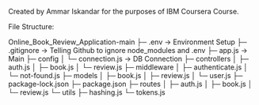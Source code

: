 
Created by Ammar Iskandar for the purposes of IBM Coursera Course. 

File Structure:

Online_Book_Review_Application-main
├─ .env -> Environment Setup
├─ .gitignore -> Telling Github to ignore node_modules and .env
├─ app.js -> Main
├─ config
│  └─ connection.js -> DB Connection
├─ controllers
│  ├─ auth.js
│  ├─ book.js
│  └─ review.js
├─ middleware
│  ├─ authenticate.js
│  └─ not-found.js
├─ models
│  ├─ book.js
│  ├─ review.js
│  └─ user.js
├─ package-lock.json
├─ package.json
├─ routes
│  ├─ auth.js
│  ├─ book.js
│  └─ review.js
└─ utils
   ├─ hashing.js
   └─ tokens.js

```